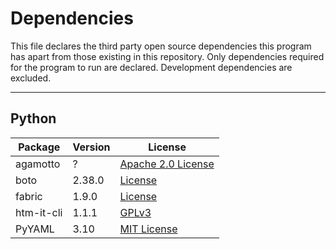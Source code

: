 # Dependencies

This file declares the third party open source dependencies this program has apart from those existing in this repository. Only dependencies required for the program to run are declared. Development dependencies are excluded.

* * *

## Python

Package | Version | License
------- | ------- | -------
agamotto | ? | [Apache 2.0 License](https://github.com/HTM-ITSolutions/agamotto/blob/master/LICENSE)
boto | 2.38.0 | [License](https://github.com/boto/boto/blob/master/LICENSE)
fabric | 1.9.0 | [License](https://github.com/fabric/fabric/blob/master/LICENSE)
htm-it-cli | 1.1.1 | [GPLv3](https://github.com/numenta/numenta-apps/htm-it-cli/blob/master/LICENSE)
PyYAML | 3.10 | [MIT License](http://pyyaml.org/browser/pyyaml/trunk/LICENSE)
